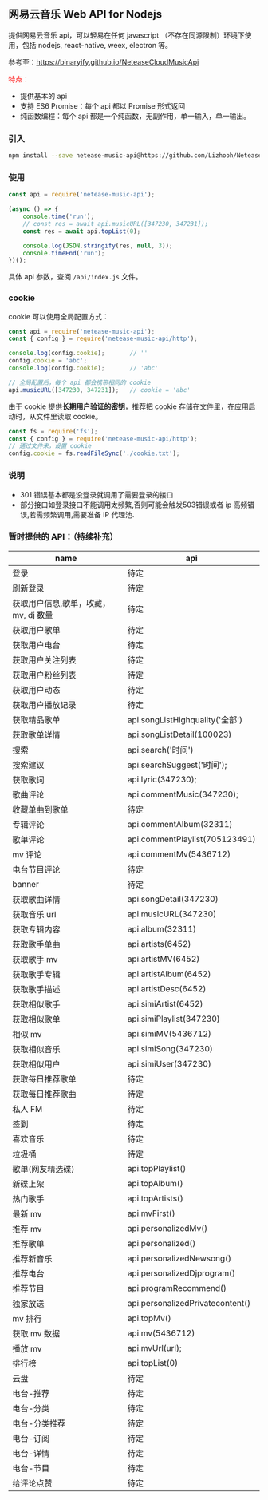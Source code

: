 ## 网易云音乐 Web API for Nodejs
提供网易云音乐 api，可以轻易在任何 javascript （不存在同源限制）环境下使用，包括 nodejs, react-native, weex, electron 等。

参考至：https://binaryify.github.io/NeteaseCloudMusicApi

<font color='red'>特点：</font>
- 提供基本的 api
- 支持 ES6 Promise：每个 api 都以 Promise 形式返回
- 纯函数编程：每个 api 都是一个纯函数，无副作用，单一输入，单一输出。

### 引入

```bash
npm install --save netease-music-api@https://github.com/Lizhooh/NeteaseMusicApi.git
```

### 使用

```js
const api = require('netease-music-api');

(async () => {
    console.time('run');
    // const res = await api.musicURL([347230, 347231]);
    const res = await api.topList(0);

    console.log(JSON.stringify(res, null, 3));
    console.timeEnd('run');
})();
```

具体 api 参数，查阅 `/api/index.js` 文件。

### cookie
cookie 可以使用全局配置方式：

```js
const api = require('netease-music-api');
const { config } = require('netease-music-api/http');

console.log(config.cookie);       // ''
config.cookie = 'abc';
console.log(config.cookie);       // 'abc'

// 全局配置后，每个 api 都会携带相同的 cookie
api.musicURL([347230, 347231]);   // cookie = 'abc'
```

由于 cookie 提供**长期用户验证的密钥**，推荐把 cookie 存储在文件里，在应用启动时，从文件里读取 cookie。

```js
const fs = require('fs');
const { config } = require('netease-music-api/http');
// 通过文件来，设置 cookie
config.cookie = fs.readFileSync('./cookie.txt');
```

### 说明
- 301 错误基本都是没登录就调用了需要登录的接口
- 部分接口如登录接口不能调用太频繁,否则可能会触发503错误或者 ip 高频错误,若需频繁调用,需要准备 IP 代理池.

### 暂时提供的 API：（持续补充）

name | api
--- | ---
登录 | 待定
刷新登录 | 待定
获取用户信息,歌单，收藏，mv, dj 数量 | 待定
获取用户歌单 | 待定
获取用户电台 | 待定
获取用户关注列表 | 待定
获取用户粉丝列表 | 待定
获取用户动态 | 待定
获取用户播放记录 | 待定
获取精品歌单 | api.songListHighquality('全部')
获取歌单详情 | api.songListDetail(100023)
搜索 | api.search('时间')
搜索建议 | api.searchSuggest('时间');
获取歌词 | api.lyric(347230);
歌曲评论 | api.commentMusic(347230);
收藏单曲到歌单 | 待定
专辑评论 | api.commentAlbum(32311)
歌单评论 | api.commentPlaylist(705123491)
mv 评论 | api.commentMv(5436712)
电台节目评论 | 待定
banner | 待定
获取歌曲详情 | api.songDetail(347230)
获取音乐 url | api.musicURL(347230)
获取专辑内容 | api.album(32311)
获取歌手单曲 | api.artists(6452)
获取歌手 mv | api.artistMV(6452)
获取歌手专辑 | api.artistAlbum(6452)
获取歌手描述 | api.artistDesc(6452)
获取相似歌手 | api.simiArtist(6452)
获取相似歌单 | api.simiPlaylist(347230)
相似 mv  | api.simiMV(5436712)
获取相似音乐 | api.simiSong(347230)
获取相似用户 | api.simiUser(347230)
获取每日推荐歌单 | 待定
获取每日推荐歌曲 | 待定
私人 FM | 待定
签到 | 待定
喜欢音乐 | 待定
垃圾桶 | 待定
歌单(网友精选碟) | api.topPlaylist()
新碟上架 | api.topAlbum()
热门歌手 | api.topArtists()
最新 mv | api.mvFirst()
推荐 mv | api.personalizedMv()
推荐歌单 | api.personalized()
推荐新音乐 | api.personalizedNewsong()
推荐电台 | api.personalizedDjprogram()
推荐节目 | api.programRecommend()
独家放送 | api.personalizedPrivatecontent()
mv 排行 | api.topMv()
获取 mv 数据 | api.mv(5436712)
播放 mv | api.mvUrl(url);
排行榜 | api.topList(0)
云盘 | 待定
电台-推荐 | 待定
电台-分类 | 待定
电台-分类推荐 | 待定
电台-订阅 | 待定
电台-详情 | 待定
电台-节目 | 待定
给评论点赞 | 待定

